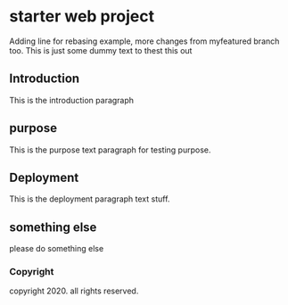 # starter web project

Adding line for rebasing example, more changes from myfeatured branch too.
This is just some dummy text to thest this out

## Introduction

This is the introduction paragraph

## purpose

This is the purpose text paragraph for testing purpose.

## Deployment

This is the deployment paragraph text stuff.

## something else

please do something else

### Copyright

copyright 2020. all rights reserved.